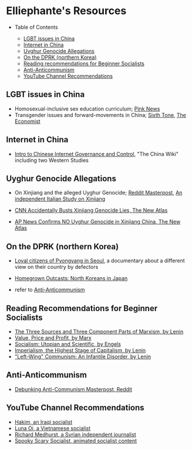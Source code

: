 # Elliephante's Resources

<!-- toc -->

- Table of Contents

  * [LGBT issues in China](#lgbt-issues-in-china)
  * [Internet in China](#internet-in-china)
  * [Uyghur Genocide Allegations](#uyghur-genocide-allegations)
  * [On the DPRK (northern Korea)](#on-the-dprk-northern-korea)
  * [Reading recommendations for Beginner Socialists](#reading-recommendations-for-beginner-socialists)
  * [Anti-Anticommunism](#anti-anticommunism)
  * [YouTube Channel Recommendations](#youtube-channel-recommendations)

<!-- tocstop -->

## LGBT issues in China

- Homosexual-inclusive sex education curriculum; [Pink News](https://www.pinknews.co.uk/2017/03/07/china-introduces-new-inclusive-sex-education-describes-sexuality-in-the-cutest-way/)
- Transgender issues and forward-movements in China; [Sixth Tone](https://www.sixthtone.com/news/1005833/in-china%2C-a-lawsuit-galvanizes-the-transgender-rights-movement), [The Economist](https://www.economist.com/china/2020/08/01/a-chinese-trans-woman-wins-a-surprising-legal-victory)

## Internet in China

- [Intro to Chinese Internet Governance and Control](https://thechinawiki.com/2020/11/20/article-intro-to-chinese-internet-governance-and-control/), "The China Wiki" including two Western Studies

## Uyghur Genocide Allegations

- On Xinjiang and the alleged Uyghur Genocide; [Reddit Masterpost](https://www.reddit.com/r/communism/comments/lsaet8/a_masterpost_of_sources_for_debunking_xinjiang/), [An independent Italian Study on Xinjiang](http://www.cese-m.eu/cesem/2021/05/disponibile-nuovo-rapporto-sullo-xinjang-promosso-con-eurispes-e-istituto-diplomatico-internazionale/)

- [CNN Accidentally Busts Xinjiang Genocide Lies, The New Atlas](https://youtu.be/3o8T0v8Rh3c)

- [AP News Confirms NO Uyghur Genocide in Xinjiang China, The New Atlas](https://youtu.be/78s7yP2BdF0)

## On the DPRK (northern Korea)

- [Loyal citizens of Pyongyang in Seoul](https://youtu.be/BkUMZS-ZegM), a documentary about a different view on their country by defectors

- [Homegrown Outcasts: North Koreans in Japan](https://youtu.be/6YtTd31I15g)

- refer to [Anti-Anticommunism](#anti-anticommunism)

## Reading Recommendations for Beginner Socialists

- [The Three Sources and Three Component Parts of Marxism, by Lenin](https://www.marxists.org/archive/lenin/works/1913/mar/x01.htm)
- [Value, Price and Profit, by Marx](https://www.marxists.org/archive/marx/works/1865/value-price-profit/index.htm)
- [Socialism: Utopian and Scientific, by Engels](https://www.marxists.org/archive/marx/works/1880/soc-utop/index.htm)
- [Imperialism, the Highest Stage of Capitalism, by Lenin](https://www.marxists.org/archive/lenin/works/1916/imp-hsc/index.htm)
- ["Left-Wing" Communism: An Infantile Disorder, by Lenin](https://www.marxists.org/archive/lenin/works/1920/lwc/index.htm)

## Anti-Anticommunism

- [Debunking Anti-Communism Masterpost, Reddit](https://www.reddit.com/r/communism/wiki/debunk)

## YouTube Channel Recommendations

- [Hakim, an Iraqi socialist](https://www.youtube.com/c/ComradeLenin)
- [Luna Oi, a Vietnamese socialist](https://www.youtube.com/c/Lunaoi)
- [Richard Medhurst, a Syrian independent journalist](https://www.youtube.com/c/RichardMedhurst)
- [Spooky Scary Socialist, animated socialist content](https://www.youtube.com/c/SpookyScarySocialist)
